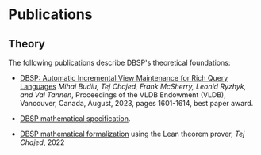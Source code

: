 # Publications

## Theory

The following publications describe DBSP's theoretical foundations:

* [DBSP: Automatic Incremental View Maintenance for Rich Query
  Languages](https://www.feldera.com/vldb23.pdf)
  *Mihai Budiu, Tej Chajed, Frank McSherry, Leonid Ryzhyk, and Val
  Tannen*, Proceedings of the VLDB Endowment (VLDB), Vancouver,
  Canada, August, 2023, pages 1601-1614, best paper award.

* [DBSP mathematical
  specification](https://mihaibudiu.github.io/work/dbsp-spec.pdf).

* [DBSP mathematical
  formalization](https://github.com/tchajed/database-stream-processing-theory)
  using the Lean theorem prover, *Tej Chajed*, 2022



